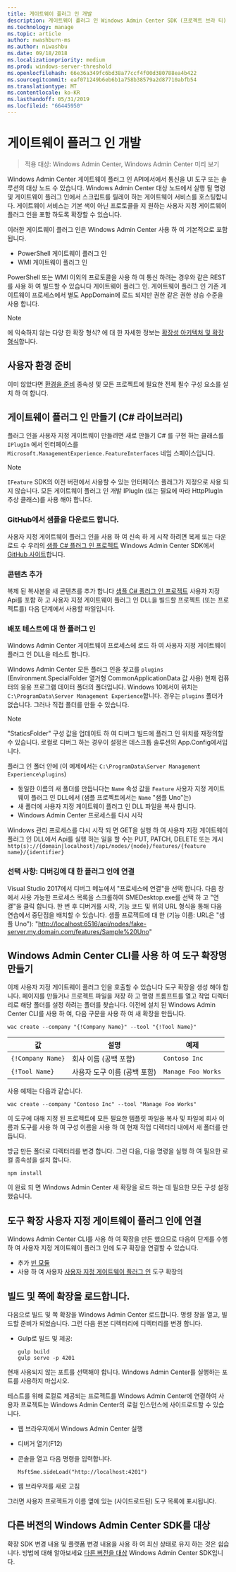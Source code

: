 ```yaml
---
title: 게이트웨이 플러그 인 개발
description: 게이트웨이 플러그 인 Windows Admin Center SDK (프로젝트 브라 티) 개발
ms.technology: manage
ms.topic: article
author: nwashburn-ms
ms.author: niwashbu
ms.date: 09/18/2018
ms.localizationpriority: medium
ms.prod: windows-server-threshold
ms.openlocfilehash: 66e36a349fc6bd38a77ccf4f00d380788ea4b422
ms.sourcegitcommit: eaf071249b6eb6b1a758b38579a2d87710abfb54
ms.translationtype: MT
ms.contentlocale: ko-KR
ms.lasthandoff: 05/31/2019
ms.locfileid: "66445950"
---
```

# <a name="develop-a-gateway-plugin"></a>게이트웨이 플러그 인 개발

>적용 대상: Windows Admin Center, Windows Admin Center 미리 보기

Windows Admin Center 게이트웨이 플러그 인 API에서에서 통신을 UI 도구 또는 솔루션의 대상 노드 수 있습니다.  Windows Admin Center 대상 노드에서 실행 될 명령 및 게이트웨이 플러그 인에서 스크립트를 릴레이 하는 게이트웨이 서비스를 호스팅합니다. 게이트웨이 서비스는 기본 색이 아닌 프로토콜을 지 원하는 사용자 지정 게이트웨이 플러그 인을 포함 하도록 확장할 수 있습니다.

이러한 게이트웨이 플러그 인은 Windows Admin Center 사용 하 여 기본적으로 포함 됩니다.

* PowerShell 게이트웨이 플러그 인
* WMI 게이트웨이 플러그 인

PowerShell 또는 WMI 이외의 프로토콜을 사용 하 여 통신 하려는 경우와 같은 REST를 사용 하 여 빌드할 수 있습니다 게이트웨이 플러그 인.  게이트웨이 플러그 인 기존 게이트웨이 프로세스에서 별도 AppDomain에 로드 되지만 권한 같은 권한 상승 수준을 사용 합니다.

> [!NOTE]
> 에 익숙하지 않는 다양 한 확장 형식? 에 대 한 자세한 정보는 [확장성 아키텍처 및 확장 형식](understand-extensions.md)합니다.

## <a name="prepare-your-environment"></a>사용자 환경 준비

이미 않았다면 [환경을 준비](prepare-development-environment.md) 종속성 및 모든 프로젝트에 필요한 전체 필수 구성 요소를 설치 하 여 합니다.

## <a name="create-a-gateway-plugin-c-library"></a>게이트웨이 플러그 인 만들기 (C# 라이브러리)

플러그 인을 사용자 지정 게이트웨이 만들려면 새로 만들기 C# 를 구현 하는 클래스를 ```IPlugIn``` 에서 인터페이스를 ```Microsoft.ManagementExperience.FeatureInterfaces``` 네임 스페이스입니다.  

> [!NOTE]
> ```IFeature``` SDK의 이전 버전에서 사용할 수 있는 인터페이스 플래그가 지정으로 사용 되지 않습니다.  모든 게이트웨이 플러그 인 개발 IPlugIn (또는 필요에 따라 HttpPlugIn 추상 클래스)를 사용 해야 합니다.

### <a name="download-sample-from-github"></a>GitHub에서 샘플을 다운로드 합니다.

사용자 지정 게이트웨이 플러그 인을 사용 하 여 신속 하 게 시작 하려면 복제 또는 다운로드 수 우리의 [샘플 C# 플러그 인 프로젝트](https://github.com/Microsoft/windows-admin-center-sdk/tree/master/GatewayPluginExample/Plugin) Windows Admin Center SDK에서 [GitHub 사이트](https://aka.ms/wacsdk)합니다.

### <a name="add-content"></a>콘텐츠 추가

복제 된 복사본을 새 콘텐츠를 추가 합니다 [샘플 C# 플러그 인 프로젝트](https://github.com/Microsoft/windows-admin-center-sdk/tree/master/GatewayPluginExample/Plugin) 사용자 지정 Api를 포함 하 고 사용자 지정 게이트웨이 플러그 인 DLL을 빌드할 프로젝트 (또는 프로젝트를) 다음 단계에서 사용할 파일입니다.

### <a name="deploy-plugin-for-testing"></a>배포 테스트에 대 한 플러그 인

Windows Admin Center 게이트웨이 프로세스에 로드 하 여 사용자 지정 게이트웨이 플러그 인 DLL을 테스트 합니다.

Windows Admin Center 모든 플러그 인을 찾고를 ```plugins``` (Environment.SpecialFolder 열거형 CommonApplicationData 값 사용) 현재 컴퓨터의 응용 프로그램 데이터 폴더의 폴더입니다. Windows 10에서이 위치는 ```C:\ProgramData\Server Management Experience```합니다.  경우는 ```plugins``` 폴더가 없습니다. 그러나 직접 폴더를 만들 수 있습니다.

> [!NOTE]
> "StaticsFolder" 구성 값을 업데이트 하 여 디버그 빌드에 플러그 인 위치를 재정의할 수 있습니다. 로컬로 디버그 하는 경우이 설정은 데스크톱 솔루션의 App.Config에서입니다. 

플러그 인 폴더 안에 (이 예제에서는 ```C:\ProgramData\Server Management Experience\plugins```)

* 동일한 이름의 새 폴더를 만듭니다는 ```Name``` 속성 값을 ```Feature``` 사용자 지정 게이트웨이 플러그 인 DLL에서 (샘플 프로젝트에서는 ```Name``` "샘플 Uno"는)
* 새 폴더에 사용자 지정 게이트웨이 플러그 인 DLL 파일을 복사 합니다.
* Windows Admin Center 프로세스를 다시 시작

Windows 관리 프로세스를 다시 시작 되 면 GET을 실행 하 여 사용자 지정 게이트웨이 플러그 인 DLL에서 Api를 실행 하는 일을 할 수는 PUT, PATCH, DELETE 또는 게시 ```http(s)://{domain|localhost}/api/nodes/{node}/features/{feature name}/{identifier}```

### <a name="optional-attach-to-plugin-for-debugging"></a>선택 사항: 디버깅에 대 한 플러그 인에 연결

Visual Studio 2017에서 디버그 메뉴에서 "프로세스에 연결"을 선택 합니다. 다음 창에서 사용 가능한 프로세스 목록을 스크롤하여 SMEDesktop.exe를 선택 하 고 "연결"을 클릭 합니다. 한 번 후 디버거를 시작, 기능 코드 및 위의 URL 형식을 통해 다음 연습에서 중단점을 배치할 수 있습니다. 샘플 프로젝트에 대 한 (기능 이름: URL은 "샘플 Uno"): "<http://localhost:6516/api/nodes/fake-server.my.domain.com/features/Sample%20Uno>"

## <a name="create-a-tool-extension-with-the-windows-admin-center-cli"></a>Windows Admin Center CLI를 사용 하 여 도구 확장명 만들기 ##

이제 사용자 지정 게이트웨이 플러그 인을 호출할 수 있습니다 도구 확장을 생성 해야 합니다.  페이지를 만들거나 프로젝트 파일을 저장 하 고 명령 프롬프트를 열고 작업 디렉터리로 해당 폴더를 설정 하려는 폴더를 찾습니다.  이전에 설치 된 Windows Admin Center CLI를 사용 하 여, 다음 구문을 사용 하 여 새 확장을 만듭니다.

```
wac create --company "{!Company Name}" --tool "{!Tool Name}"
```

| 값 | 설명 | 예제 |
| ----- | ----------- | ------- |
| ```{!Company Name}``` | 회사 이름 (공백 포함) | ```Contoso Inc``` |
| ```{!Tool Name}``` | 사용자 도구 이름 (공백 포함) | ```Manage Foo Works``` |

사용 예제는 다음과 같습니다.

```
wac create --company "Contoso Inc" --tool "Manage Foo Works"
```

이 도구에 대해 지정 된 프로젝트에 모든 필요한 템플릿 파일을 복사 및 파일에 회사 이름과 도구를 사용 하 여 구성 이름을 사용 하 여 현재 작업 디렉터리 내에서 새 폴더를 만듭니다.  

방금 만든 폴더로 디렉터리를 변경 합니다. 그런 다음, 다음 명령을 실행 하 여 필요한 로컬 종속성을 설치 합니다.

```
npm install
```

이 완료 되 면 Windows Admin Center 새 확장을 로드 하는 데 필요한 모든 구성 설정 했습니다. 

## <a name="connect-your-tool-extension-to-your-custom-gateway-plugin"></a>도구 확장 사용자 지정 게이트웨이 플러그 인에 연결

Windows Admin Center CLI를 사용 하 여 확장을 만든 했으므로 다음이 단계를 수행 하 여 사용자 지정 게이트웨이 플러그 인에 도구 확장을 연결할 수 있습니다.

- 추가 [빈 모듈](guides/add-module.md)
- 사용 하 여 사용자 [사용자 지정 게이트웨이 플러그 인](guides/use-custom-gateway-plugin.md) 도구 확장의
 
## <a name="build-and-side-load-your-extension"></a>빌드 및 쪽에 확장을 로드합니다.

다음으로 빌드 및 쪽 확장을 Windows Admin Center 로드합니다.  명령 창을 열고, 빌드할 준비가 되었습니다. 그런 다음 원본 디렉터리에 디렉터리를 변경 합니다.

* Gulp로 빌드 및 제공:

    ```
    gulp build
    gulp serve -p 4201
    ```

현재 사용되지 않는 포트를 선택해야 합니다. Windows Admin Center를 실행하는 포트를 사용하지 마십시오.

테스트를 위해 로컬로 제공되는 프로젝트를 Windows Admin Center에 연결하여 사용자 프로젝트는 Windows Admin Center의 로컬 인스턴스에 사이드로드할 수 있습니다.

* 웹 브라우저에서 Windows Admin Center 실행
* 디버거 열기(F12)
* 콘솔을 열고 다음 명령을 입력합니다.

    ```
    MsftSme.sideLoad("http://localhost:4201")
    ```

*   웹 브라우저를 새로 고침

그러면 사용자 프로젝트가 이름 옆에 있는 (사이드로드된) 도구 목록에 표시됩니다.

## <a name="target-a-different-version-of-the-windows-admin-center-sdk"></a>다른 버전의 Windows Admin Center SDK를 대상

확장 SDK 변경 내용 및 플랫폼 변경 내용을 사용 하 여 최신 상태로 유지 하는 것은 쉽습니다.  방법에 대해 알아보세요 [다른 버전을 대상](target-sdk-version.md) Windows Admin Center SDK입니다.